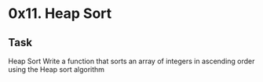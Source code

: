 # 0x11. Heap Sort

## Task

Heap Sort 
Write a function that sorts an array of integers in ascending order using the Heap sort algorithm



